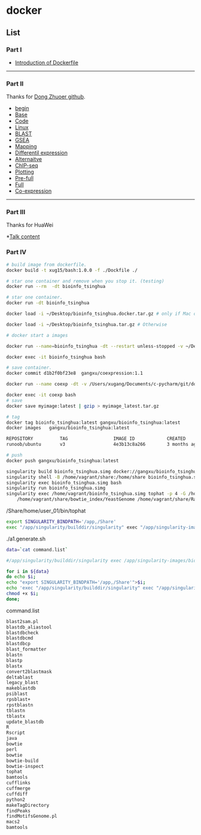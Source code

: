 # docker

## List

### Part I
* [Introduction of Dockerfile](dockerfile/1_introduction.md)
---------

### Part II
Thanks for [Dong Zhuoer github](https://github.com/dongzhuoer/lulab-teaching-docker).
* [begin](dockerfile/aa_begin.md)
* [Base](dockerfile/a_base.md)
* [Code](dockerfile/c_code.md)
* [Linux](dockerfile/l_linux.md)
* [BLAST](dockerfile/f_blast.md)
* [GSEA](dockerfile/g_gsea.md)
* [Mapping](dockerfile/h_mapping.md)
* [Differentil expression](dockerfile/i_diff.md)
* [Alternaitve](dockerfile/d_alter.md)
* [ChIP-seq](dockerfile/e_chip.md)
* [Plotting](dockerfile/j_plot.md)
* [Pre-full](dockerfile/m_Pre-full.md)
* [Full](dockerfile/b_full.md)
* [Co-expression](dockerfile/n-coexpression.md)

--------
### Part III
Thanks for HuaWei

*[Talk content](dockerfile/2-talk.md)

### Part IV

```sh
# build image from dockerfile.
docker build -t xug15/bash:1.0.0 -f ./Dockfile ./

# star one container and remove when you stop it. (testing)
docker run --rm  -dt bioinfo_tsinghua

# star one container. 
docker run -dt bioinfo_tsinghua

docker load -i ~/Desktop/bioinfo_tsinghua.docker.tar.gz # only if Mac or Windows 10 Pro

docker load -i ~/Desktop/bioinfo_tsinghua.tar.gz # Otherwise

# docker start a images

docker run --name=bioinfo_tsinghua -dt --restart unless-stopped -v ~/Desktop/bioinfo_tsinghua_share:/home/test/share bioinfo_tsinghua # get into a container.

docker exec -it bioinfo_tsinghua bash

# save container.
docker commit d1b2f0bf23e8  gangxu/coexpression:1.1

docker run --name coexp -dt -v /Users/xugang/Documents/c-pycharm/git/docker/data:/home gangxu/coexpression:1.1

docker exec -it coexp bash
# save
docker save myimage:latest | gzip > myimage_latest.tar.gz

# tag
docker tag bioinfo_tsinghua:latest gangxu/bioinfo_tsinghua:latest
docker images   gangxu/bioinfo_tsinghua:latest

REPOSITORY          TAG                 IMAGE ID            CREATED             SIZE
runoob/ubuntu       v3                  4e3b13c8a266        3 months ago        136.3 MB

# push
docker push gangxu/bioinfo_tsinghua:latest

```
```sh
singularity build bioinfo_tsinghua.simg docker://gangxu/bioinfo_tsinghua
singularity shell -B /home/vagrant/share:/home/share bioinfo_tsinghua.simg
singularity exec bioinfo_tsinghua.simg bash
singularity run bioinfo_tsinghua.simg
singularity exec /home/vagrant/bioinfo_tsinghua.simg tophat -p 4 -G /home/vagrant/share/yeast_annotation.gff --no-coverage-search -o /home/vagrant/mapping/wt1_thout \
    /home/vagrant/share/bowtie_index/YeastGenome /home/vagrant/share/Raw_reads_10k/wt1.fq
```
/Share/home/user_01/bin/tophat
```sh
export SINGULARITY_BINDPATH='/app,/Share'
exec "/app/singularity/builddir/singularity" exec "/app/singularity-images/biomed/bioinfo_tsinghua.simg" "tophat" "$@"
```
./a1.generate.sh
```sh
data=`cat command.list`

#/app/singularity/builddir/singularity exec /app/singularity-images/biomed/bioinfo_tsinghua.simg tophat $@

for i in ${data}
do echo $i;
echo "export SINGULARITY_BINDPATH='/app,/Share'">$i;
echo 'exec "/app/singularity/builddir/singularity" exec "/app/singularity-images/biomed/bioinfo_tsinghua.simg" "'${i}'" "$@"'>>$i;
chmod +x $i;
done;
```
command.list
```txt
blast2sam.pl
blastdb_aliastool
blastdbcheck
blastdbcmd
blastdbcp
blast_formatter
blastn
blastp
blastx
convert2blastmask
deltablast
legacy_blast
makeblastdb
psiblast
rpsblast+
rpstblastn
tblastn
tblastx
update_blastdb
R
Rscript
java
bowtie
perl
bowtie
bowtie-build
bowtie-inspect
tophat
bamtools
cufflinks
cuffmerge
cuffdiff
python2
makeTagDirectory
findPeaks
findMotifsGenome.pl
macs2
bamtools
```


